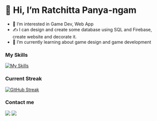 # 👋 Hi, I’m Ratchitta Panya-ngam
- 👀 I’m interested in Game Dev, Web App
- ✍ I can design and create some database using SQL and Firebase, create website and decorate it.
- 🌱 I’m currently learning about game design and game development
<!-- - 📨 feel free to contact me at ratchitta.panyangam@gmail.com -->
<!-- - ⚒ Now I'm working on some game project -->
### My Skills
[![My Skills](https://skillicons.dev/icons?i=js,ts,html,css,react,mui,python,php,figma,firebase,flutter,gcp&perline=6)](https://skillicons.dev)

### Current Streak
[![GitHub Streak](https://streak-stats.demolab.com?user=ratchitta&theme=dark&exclude_days=Sun%2CSat)](https://git.io/streak-stats)

### Contact me
[<img src="https://img.shields.io/badge/LinkedIn-0077B5?style=for-the-badge&logo=linkedin&logoColor=white"/>](https://www.linkedin.com/in/ratchitta-panyangam/)
[<img src="https://img.shields.io/badge/Gmail-D14836?style=for-the-badge&logo=gmail&logoColor=white" />](mailto:ratchitta.panyangam@gmail.com)
<!---
MKMKsGit/MKMKsGit is a ✨ special ✨ repository because its `README.md` (this file) appears on your GitHub profile.
You can click the Preview link to take a look at your changes.
--->

